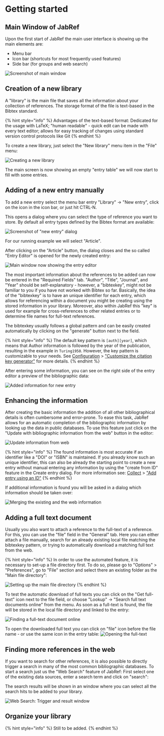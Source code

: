 # Getting started

## Main Window of JabRef

Upon the first start of JabRef the main user interface is showing up the main elements are:

- Menu bar
- Icon bar (shortcuts for most frequently used features)
- Side bar (for groups and web search)

![Screenshot of main window](.gitbook/assets/getting-started-main-screen.png)

## Creation of a new library

A "library" is the main file that saves all the information about your collection of references. The storage format of the file is text-based in the Bibtex standard.

{% hint style="info" %}
Advantages of the text-based format: Dedicated for the usage with LaTeX; "human readable" - quick edit can be made with every text editor; allows for easy tracking of changes using standard version control protocols like Git
{% endhint %}

To create a new library, just select the "New library" menu item in the "File" menu:

![Creating a new library](.gitbook/assets/getting-started-new-library.png)

The main screen is now showing an empty "entry table" we will now start to fill with some entries.

## Adding of a new entry manually

To add a new entry select the menu bar entry "Library" -> "New entry", click on the icon in the icon bar, or just hit CTRL-N.

This opens a dialog where you can select the type of reference you want to store. By default all entry types defined by the Bibtex format are available:

![Screenshot of "new entry" dialog](.gitbook/assets/getting-started-new-entry.png)

For our running example we will select "Article".

After clicking on the "Article" button, the dialog closes and the so called "Entry Editor" is opened for the newly created entry:

![Main window now showing the entry editor](.gitbook/assets/getting-started-entry-editor.png)

The most important information about the references to be added can now be entered in the "Required Fields" tab.
"Author", "Title", "Journal", and "Year" should be self-explanatory - however, a "bibtexkey", might not be familiar to you if you have not worked with Bibtex so far.
Basically, the idea of the "bibtexkey" is to have an unique identifier for each entry, which allows for referencing within a document you might be creating using the stored information in your library. Moreover, also within JabRef this "key" is used for example for cross-references to other related entries or to determine file names for full-text references.

The bibtexkey usually follows a global pattern and can be easily created automatically by clicking on the "generate" button next to the field.

{% hint style="info" %}
The default key pattern is `[auth][year]`, which means that Author information is followed by the year of the publication, resulting in the example in `Turing1950`. However, the key pattern is customizable to your needs. See [Configuration](https://docs.jabref.org/setup) > ["Customize the citation key generator"](https://docs.jabref.org/setup/bibtexkeypatterns) for more details.
{% endhint %}

After entering some information, you can see on the right side of the entry editor a preview of the bibliographic data:

![Added information for new entry](.gitbook/assets/getting-started-filled-entry-editor.png)

## Enhancing the information

After creating the basic information the addition of all other bibliographical details is often cumbersome and error-prone. To ease this task, JabRef allows for an automatic completion of the bibliographic information by looking up the data in public databases.
To use this feature just click on the "Update with bibliographic information from the web" button in the editor:

![Update information from web](.gitbook/assets/getting-started-entry-editor-update-from-web.png)

{% hint style="info" %}
The found information is most accurate if an identifier like a "DOI" or "ISBN" is maintained. If you already know such an unique identifier, this can also be already the starting point to create a new entry without manual entering any information by using the "create from ID" feature in the Create entry dialog. For more information see: [Collect](https://docs.jabref.org/collect) > ["Add entry using an ID"](https://docs.jabref.org/collect/add-entry-using-an-id)
{% endhint %}

If additional information is found you will be asked in a dialog which information should be taken over:

![Merging the existing and the web information](.gitbook/assets/getting-started-merge-entries.png)

## Adding a full text document

Usually you also want to attach a reference to the full-text of a reference. For this, you can use the "file" field in the "General" tab.
Here you can either attach a file manually, search for an already existing local file matching the bibtexkey pattern, or trying to automatically download a matching full text from the web.

{% hint style="info" %}
In order to use the automated feature, it is necessary to set-up a file directory first. To do so, please go to "Options" > "Preferences", go to "File" section and select there an existing folder as the "Main file directory":

![Setting up the main file directory](.gitbook/assets/getting-started-preferences.png)
{% endhint %}

To test the automatic download of full texts you can click on the "Get full-text" icon next to the file field, or choose "Lookup" -> "Search full text documents online" from the menu. As soon as a full-text is found, the file will be stored in the local file directory and linked to the entry:

![Finding a full-text document online](.gitbook/assets/getting-started-entry-editor-full-text.png)

To open the downloaded full text you can click on "file" icon before the file name - or use the same icon in the entry table:
![Opening the full-text](.gitbook/assets/getting-started-open-fulltext.png)

## Finding more references in the web

If you want to search for other references, it is also possible to directly trigger a search in many of the most common bibliographic databases. To start a search just us the "Web Search" feature of JabRef:
First select one of the existing data sources, enter a search term and click on "search":

The search results will be shown in an window where you can select all the search hits to be added to your library.

![Web Search: Trigger and result window](.gitbook/assets/getting-started-import-from-web.png)

## Organize your library

{% hint style="info" %}
Still to be added.
{% endhint %}
